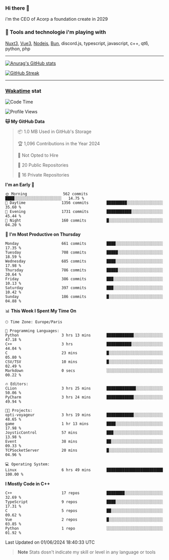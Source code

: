 ### Hi there 👋

i'm the CEO of Acorp a foundation create in 2029  

### 🧰 Tools and technologie i'm playing with

[Nuxt3](https://nuxt.com), [Vue3](https://vuejs.org/), [Nodejs](https://nodejs.org), [Bun](https://bun.sh/), discord.js, typescript, javascript, c++, qt6, python, php

---

[![Anurag's GitHub stats](https://github-readme-stats.vercel.app/api?username=ackimixs&show_icons=true&theme=github_dark&count_private=true)](https://www.ackimixs.xyz)

[![GitHub Streak](https://github-readme-streak-stats.herokuapp.com?user=Ackimixs&theme=github-dark-blue&date_format=j%20M%5B%20Y%5D&mode=weekly)](https://git.io/streak-stats)

---
 
 ### [Wakatime](https://wakatime.com/) stat

<!--START_SECTION:waka-->
![Code Time](http://img.shields.io/badge/Code%20Time-1%2C128%20hrs%2023%20mins-blue)

![Profile Views](http://img.shields.io/badge/Profile%20Views-0-blue)

**🐱 My GitHub Data** 

> 📦 1.0 MB Used in GitHub's Storage 
 > 
> 🏆 1,096 Contributions in the Year 2024
 > 
> 🚫 Not Opted to Hire
 > 
> 📜 20 Public Repositories 
 > 
> 🔑 16 Private Repositories 
 > 
**I'm an Early 🐤** 

```text
🌞 Morning                562 commits         ████░░░░░░░░░░░░░░░░░░░░░   14.75 % 
🌆 Daytime                1356 commits        █████████░░░░░░░░░░░░░░░░   35.60 % 
🌃 Evening                1731 commits        ███████████░░░░░░░░░░░░░░   45.44 % 
🌙 Night                  160 commits         █░░░░░░░░░░░░░░░░░░░░░░░░   04.20 % 
```
📅 **I'm Most Productive on Thursday** 

```text
Monday                   661 commits         ████░░░░░░░░░░░░░░░░░░░░░   17.35 % 
Tuesday                  708 commits         █████░░░░░░░░░░░░░░░░░░░░   18.59 % 
Wednesday                685 commits         ████░░░░░░░░░░░░░░░░░░░░░   17.98 % 
Thursday                 786 commits         █████░░░░░░░░░░░░░░░░░░░░   20.64 % 
Friday                   386 commits         ███░░░░░░░░░░░░░░░░░░░░░░   10.13 % 
Saturday                 397 commits         ███░░░░░░░░░░░░░░░░░░░░░░   10.42 % 
Sunday                   186 commits         █░░░░░░░░░░░░░░░░░░░░░░░░   04.88 % 
```


📊 **This Week I Spent My Time On** 

```text
🕑︎ Time Zone: Europe/Paris

💬 Programming Languages: 
Python                   3 hrs 13 mins       ████████████░░░░░░░░░░░░░   47.18 % 
C++                      3 hrs               ███████████░░░░░░░░░░░░░░   44.04 % 
C                        23 mins             █░░░░░░░░░░░░░░░░░░░░░░░░   05.80 % 
CSV/TSV                  10 mins             █░░░░░░░░░░░░░░░░░░░░░░░░   02.49 % 
Markdown                 0 secs              ░░░░░░░░░░░░░░░░░░░░░░░░░   00.22 % 

🔥 Editors: 
CLion                    3 hrs 25 mins       █████████████░░░░░░░░░░░░   50.06 % 
PyCharm                  3 hrs 24 mins       ████████████░░░░░░░░░░░░░   49.94 % 

🐱‍💻 Projects: 
opti-voyageur            3 hrs 19 mins       ████████████░░░░░░░░░░░░░   48.65 % 
game                     1 hr 13 mins        ████░░░░░░░░░░░░░░░░░░░░░   17.98 % 
JoysticControl           57 mins             ███░░░░░░░░░░░░░░░░░░░░░░   13.98 % 
Event                    38 mins             ██░░░░░░░░░░░░░░░░░░░░░░░   09.33 % 
TCPSocketServer          20 mins             █░░░░░░░░░░░░░░░░░░░░░░░░   04.96 % 

💻 Operating System: 
Linux                    6 hrs 49 mins       █████████████████████████   100.00 % 
```

**I Mostly Code in C++** 

```text
C++                      17 repos            ████████░░░░░░░░░░░░░░░░░   32.69 % 
TypeScript               9 repos             ████░░░░░░░░░░░░░░░░░░░░░   17.31 % 
C                        5 repos             ██░░░░░░░░░░░░░░░░░░░░░░░   09.62 % 
Vue                      2 repos             █░░░░░░░░░░░░░░░░░░░░░░░░   03.85 % 
Python                   1 repo              ░░░░░░░░░░░░░░░░░░░░░░░░░   01.92 % 
```




 Last Updated on 01/06/2024 18:40:33 UTC
<!--END_SECTION:waka-->

> **Note**
> Stats dosn't indicate my skill or level in any language or tools

